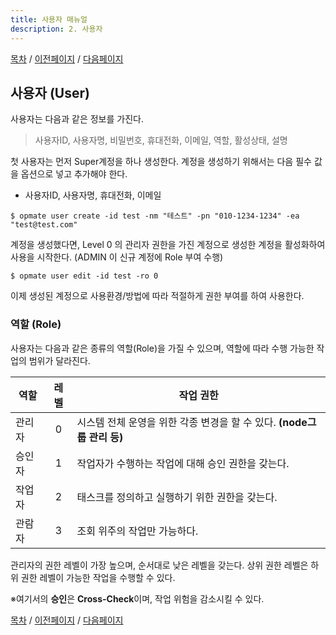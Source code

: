 ```yaml
---
title: 사용자 매뉴얼
description: 2. 사용자
---
```


[목차](UserManual.md) / [이전페이지](UserManual1.md) / [다음페이지](UserManual3.md)

## 사용자 (User)

사용자는 다음과 같은 정보를 가진다.
> 사용자ID, 사용자명, 비밀번호, 휴대전화, 이메일, 역할, 활성상태, 설명

첫 사용자는 먼저 Super계정을 하나 생성한다.
계정을 생성하기 위해서는 다음 필수 값을 옵션으로 넣고 추가해야 한다.

- 사용자ID, 사용자명, 휴대전화, 이메일

```shell
$ opmate user create -id test -nm "테스트" -pn "010-1234-1234" -ea "test@test.com" 
```

계정을 생성했다면, Level 0 의 관리자 권한을 가진 계정으로 생성한 계정을 활성화하여 사용을 시작한다.
 (ADMIN 이 신규 계정에 Role 부여 수행)

```shell
$ opmate user edit -id test -ro 0 
```

이제 생성된 계정으로 사용환경/방법에 따라 적절하게 권한 부여를 하여 사용한다.


### 역할 (Role)

사용자는 다음과 같은 종류의 역할(Role)을 가질 수 있으며, 역할에 따라 수행 가능한 작업의 범위가 달라진다.

| 역할   | 레벨 | 작업 권한                                                              |
| ------ | :--: | -----------------------------------------------------------------------|
| 관리자 | 0    | 시스템 전체 운영을 위한 각종 변경을 할 수 있다. **(node그룹 관리 등)** |
| 승인자 | 1    | 작업자가 수행하는 작업에 대해 승인 권한을 갖는다.                      |
| 작업자 | 2    | 태스크를 정의하고 실행하기 위한 권한을 갖는다.                         |
| 관람자 | 3    | 조회 위주의 작업만 가능하다.                                           |

관리자의 권한 레벨이 가장 높으며, 순서대로 낮은 레벨을 갖는다. 상위 권한 레벨은 하위 권한 레벨이 가능한 작업을 수행할 수 있다.

※여기서의 **승인**은 **Cross-Check**이며, 작업 위험을 감소시킬 수 있다.

[목차](UserManual.md) / [이전페이지](UserManual1.md) / [다음페이지](UserManual3.md)